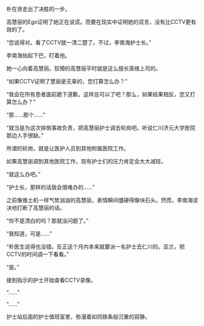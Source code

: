 朴在贤走出了决胜的一步。

高慧丽的Ego证明了她正在说谎。而要在现实中证明她的谎言，没有比CCTV更有效的了。

“您说得对。看了CCTV就一清二楚了。不过，李南海护士长。”

李南海抬起下巴，盯着他。

她一心向着高慧丽。狡猾的高慧丽平时就是这么擅长笼络上司的。

“如果CCTV证明了慧丽是无辜的，您打算怎么办？”

“我会在所有患者面前跪下道歉。这样总可以了吧？那么，如果结果相反，您又打算怎么办？”

“那……那个……”

“就当是为这次摔倒事故负责，把高慧丽护士调去轮岗吧。听说仁川济元大学医院那边人手很缺。”

所谓的轮岗，就是让医护人员到其他附属医院工作。

如果高慧丽调到其他医院工作，现有护士们的压力肯定会大大减轻。

“就这么办吧。”

“护士长，那样的话我会很难办的……”

之前像推土机一样气势汹汹的高慧丽，表情瞬间僵硬得像块石头。然而，李南海坚决地打断了高慧丽的话。

“你不是清白的吗？那就没问题了。”

“我知道，可是……”

“朴医生说得也没错。反正这个月内本来就要派一名护士去仁川的。亚兰，把CCTV的时间调一下看看。”

“是。”

接到指示的护士开始查看CCTV录像。

“……”

“……”

护士站后面的护士值班室里，弥漫着如同铁条般沉重的寂静。